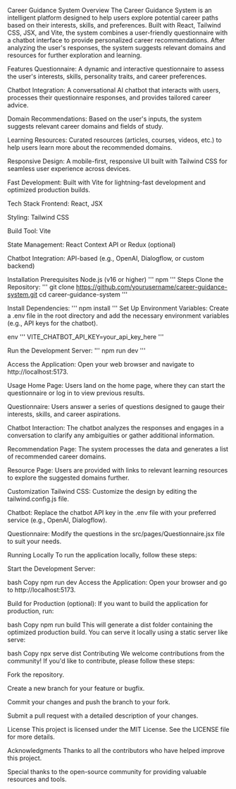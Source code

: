 Career Guidance System
Overview
The Career Guidance System is an intelligent platform designed to help users explore potential career paths based on their interests, skills, and preferences. Built with React, Tailwind CSS, JSX, and Vite, the system combines a user-friendly questionnaire with a chatbot interface to provide personalized career recommendations. After analyzing the user's responses, the system suggests relevant domains and resources for further exploration and learning.

Features
Questionnaire: A dynamic and interactive questionnaire to assess the user's interests, skills, personality traits, and career preferences.

Chatbot Integration: A conversational AI chatbot that interacts with users, processes their questionnaire responses, and provides tailored career advice.

Domain Recommendations: Based on the user's inputs, the system suggests relevant career domains and fields of study.

Learning Resources: Curated resources (articles, courses, videos, etc.) to help users learn more about the recommended domains.

Responsive Design: A mobile-first, responsive UI built with Tailwind CSS for seamless user experience across devices.

Fast Development: Built with Vite for lightning-fast development and optimized production builds.

Tech Stack
Frontend: React, JSX

Styling: Tailwind CSS

Build Tool: Vite

State Management: React Context API or Redux (optional)

Chatbot Integration: API-based (e.g., OpenAI, Dialogflow, or custom backend)

Installation
Prerequisites
Node.js (v16 or higher)
'''
npm
'''
Steps
Clone the Repository:
'''
git clone https://github.com/yourusername/career-guidance-system.git
cd career-guidance-system
'''

Install Dependencies:
'''
npm install
'''
Set Up Environment Variables:
Create a .env file in the root directory and add the necessary environment variables (e.g., API keys for the chatbot).

env
'''
VITE_CHATBOT_API_KEY=your_api_key_here
'''

Run the Development Server:
'''
npm run dev
'''

Access the Application:
Open your web browser and navigate to http://localhost:5173.

Usage
Home Page: Users land on the home page, where they can start the questionnaire or log in to view previous results.

Questionnaire: Users answer a series of questions designed to gauge their interests, skills, and career aspirations.

Chatbot Interaction: The chatbot analyzes the responses and engages in a conversation to clarify any ambiguities or gather additional information.

Recommendation Page: The system processes the data and generates a list of recommended career domains.

Resource Page: Users are provided with links to relevant learning resources to explore the suggested domains further.

Customization
Tailwind CSS: Customize the design by editing the tailwind.config.js file.

Chatbot: Replace the chatbot API key in the .env file with your preferred service (e.g., OpenAI, Dialogflow).

Questionnaire: Modify the questions in the src/pages/Questionnaire.jsx file to suit your needs.

Running Locally
To run the application locally, follow these steps:

Start the Development Server:

bash
Copy
npm run dev
Access the Application:
Open your browser and go to http://localhost:5173.

Build for Production (optional):
If you want to build the application for production, run:

bash
Copy
npm run build
This will generate a dist folder containing the optimized production build. You can serve it locally using a static server like serve:

bash
Copy
npx serve dist
Contributing
We welcome contributions from the community! If you'd like to contribute, please follow these steps:

Fork the repository.

Create a new branch for your feature or bugfix.

Commit your changes and push the branch to your fork.

Submit a pull request with a detailed description of your changes.

License
This project is licensed under the MIT License. See the LICENSE file for more details.

Acknowledgments
Thanks to all the contributors who have helped improve this project.

Special thanks to the open-source community for providing valuable resources and tools.
